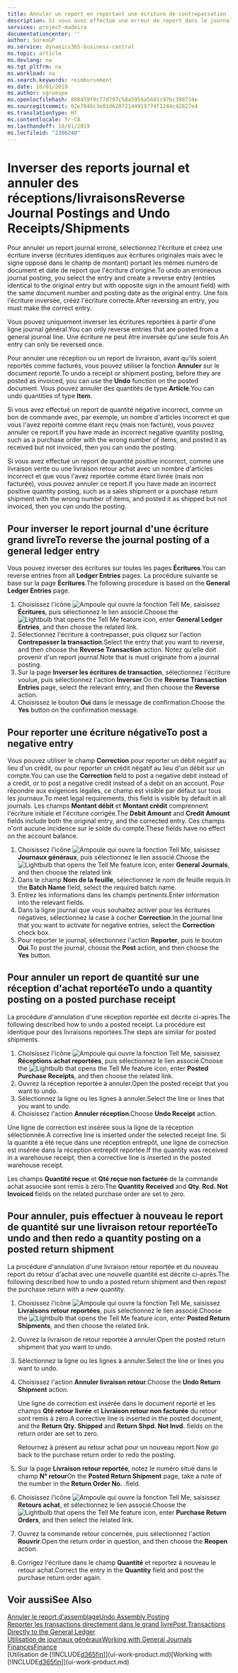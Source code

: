 ```yaml
---
title: Annuler un report en reportant une écriture de contrepassation | Microsoft Docs
description: Si vous avez effectué une erreur de report dans le journal général, vous pouvez utiliser la fonction Inverser la transaction pour annuler le report avec une piste d'audit correcte.
services: project-madeira
documentationcenter: ''
author: SorenGP
ms.service: dynamics365-business-central
ms.topic: article
ms.devlang: na
ms.tgt_pltfrm: na
ms.workload: na
ms.search.keywords: reimbursement
ms.date: 10/01/2019
ms.author: sgroespe
ms.openlocfilehash: 808459f9c77d797c58a5956a5641c97bc398734e
ms.sourcegitcommit: 02e704bc3e01d62072144919774f1244c42827e4
ms.translationtype: HT
ms.contentlocale: fr-CA
ms.lasthandoff: 10/01/2019
ms.locfileid: "2306240"
---
```

# <a name="reverse-journal-postings-and-undo-receiptsshipments"></a><span data-ttu-id="42502-103">Inverser des reports journal et annuler des réceptions/livraisons</span><span class="sxs-lookup"><span data-stu-id="42502-103">Reverse Journal Postings and Undo Receipts/Shipments</span></span>
<span data-ttu-id="42502-104">Pour annuler un report journal erroné, sélectionnez l'écriture et créez une écriture inverse (écritures identiques aux écritures originales mais avec le signe opposé dans le champ de montant) portant les mêmes numéro de document et date de report que l'écriture d'origine.</span><span class="sxs-lookup"><span data-stu-id="42502-104">To undo an erroneous journal posting, you select the entry and create a reverse entry (entries identical to the original entry but with opposite sign in the amount field) with the same document number and posting date as the original entry.</span></span> <span data-ttu-id="42502-105">Une fois l'écriture inversée, créez l'écriture correcte.</span><span class="sxs-lookup"><span data-stu-id="42502-105">After reversing an entry, you must make the correct entry.</span></span>

<span data-ttu-id="42502-106">Vous pouvez uniquement inverser les écritures reportées à partir d'une ligne journal général.</span><span class="sxs-lookup"><span data-stu-id="42502-106">You can only reverse entries that are posted from a general journal line.</span></span> <span data-ttu-id="42502-107">Une écriture ne peut être inversée qu'une seule fois.</span><span class="sxs-lookup"><span data-stu-id="42502-107">An entry can only be reversed once.</span></span>

<span data-ttu-id="42502-108">Pour annuler une réception ou un report de livraison, avant qu'ils soient reportés comme facturés, vous pouvez utiliser la fonction **Annuler** sur le document reporté.</span><span class="sxs-lookup"><span data-stu-id="42502-108">To undo a receipt or shipment posting, before they are posted as invoiced, you can use the **Undo** function on the posted document.</span></span> <span data-ttu-id="42502-109">Vous pouvez annuler des quantités de type **Article**.</span><span class="sxs-lookup"><span data-stu-id="42502-109">You can undo quantities of type **Item**.</span></span>

<span data-ttu-id="42502-110">Si vous avez effectué un report de quantité négative incorrect, comme un bon de commande avec, par exemple, un nombre d'articles incorrect et que vous l'avez reporté comme étant reçu (mais non facturé), vous pouvez annuler ce report.</span><span class="sxs-lookup"><span data-stu-id="42502-110">If you have made an incorrect negative quantity posting, such as a purchase order with the wrong number of items, and posted it as received but not invoiced, then you can undo the posting.</span></span>

<span data-ttu-id="42502-111">Si vous avez effectué un report de quantité positive incorrect, comme une livraison vente ou une livraison retour achat avec un nombre d'articles incorrect et que vous l'avez reportée comme étant livrée (mais non facturée), vous pouvez annuler ce report.</span><span class="sxs-lookup"><span data-stu-id="42502-111">If you have made an incorrect positive quantity posting, such as a sales shipment or a purchase return shipment with the wrong number of items, and posted it as shipped but not invoiced, then you can undo the posting.</span></span>   

## <a name="to-reverse-the-journal-posting-of-a-general-ledger-entry"></a><span data-ttu-id="42502-112">Pour inverser le report journal d'une écriture grand livre</span><span class="sxs-lookup"><span data-stu-id="42502-112">To reverse the journal posting of a general ledger entry</span></span>
<span data-ttu-id="42502-113">Vous pouvez inverser des écritures sur toutes les pages **Écritures**.</span><span class="sxs-lookup"><span data-stu-id="42502-113">You can reverse entries from all **Ledger Entries** pages.</span></span> <span data-ttu-id="42502-114">La procédure suivante se base sur la page **Écritures**.</span><span class="sxs-lookup"><span data-stu-id="42502-114">The following procedure is based on the **General Ledger Entries** page.</span></span>
1. <span data-ttu-id="42502-115">Choisissez l'icône ![Ampoule qui ouvre la fonction Tell Me](media/ui-search/search_small.png "Dites-moi ce que vous voulez faire"), saisissez **Écritures**, puis sélectionnez le lien associé.</span><span class="sxs-lookup"><span data-stu-id="42502-115">Choose the ![Lightbulb that opens the Tell Me feature](media/ui-search/search_small.png "Tell me what you want to do") icon, enter **General Ledger Entries**, and then choose the related link.</span></span>
2. <span data-ttu-id="42502-116">Sélectionnez l'écriture à contrepasser, puis cliquez sur l'action **Contrepasser la transaction**.</span><span class="sxs-lookup"><span data-stu-id="42502-116">Select the entry that you want to reverse, and then choose the **Reverse Transaction** action.</span></span> <span data-ttu-id="42502-117">Notez qu'elle doit provenir d'un report journal.</span><span class="sxs-lookup"><span data-stu-id="42502-117">Note that is must originate from a journal posting.</span></span>
3. <span data-ttu-id="42502-118">Sur la page **Inverser les écritures de transaction**, sélectionnez l'écriture voulue, puis sélectionnez l'action **Inverser**.</span><span class="sxs-lookup"><span data-stu-id="42502-118">On the **Reverse Transaction Entries** page, select the relevant entry, and then choose the **Reverse** action.</span></span>
4. <span data-ttu-id="42502-119">Choisissez le bouton **Oui** dans le message de confirmation.</span><span class="sxs-lookup"><span data-stu-id="42502-119">Choose the **Yes** button on the confirmation message.</span></span>

## <a name="to-post-a-negative-entry"></a><span data-ttu-id="42502-120">Pour reporter une écriture négative</span><span class="sxs-lookup"><span data-stu-id="42502-120">To post a negative entry</span></span>  
<span data-ttu-id="42502-121">Vous pouvez utiliser le champ **Correction** pour reporter un débit négatif au lieu d'un crédit, ou pour reporter un crédit négatif au lieu d'un débit sur un compte.</span><span class="sxs-lookup"><span data-stu-id="42502-121">You can use the **Correction** field to post a negative debit instead of a credit, or to post a negative credit instead of a debit on an account.</span></span> <span data-ttu-id="42502-122">Pour répondre aux exigences légales, ce champ est visible par défaut sur tous les journaux.</span><span class="sxs-lookup"><span data-stu-id="42502-122">To meet legal requirements, this field is visible by default in all journals.</span></span> <span data-ttu-id="42502-123">Les champs **Montant débit** et **Montant crédit** comprennent l'écriture initiale et l'écriture corrigée.</span><span class="sxs-lookup"><span data-stu-id="42502-123">The **Debit Amount** and **Credit Amount** fields include both the original entry, and the corrected entry.</span></span> <span data-ttu-id="42502-124">Ces champs n'ont aucune incidence sur le solde du compte.</span><span class="sxs-lookup"><span data-stu-id="42502-124">These fields have no effect on the account balance.</span></span>  

1.  <span data-ttu-id="42502-125">Choisissez l'icône ![Ampoule qui ouvre la fonction Tell Me](media/ui-search/search_small.png "Dites-moi ce que vous voulez faire"), saisissez **Journaux généraux**, puis sélectionnez le lien associé.</span><span class="sxs-lookup"><span data-stu-id="42502-125">Choose the ![Lightbulb that opens the Tell Me feature](media/ui-search/search_small.png "Tell me what you want to do") icon, enter **General Journals**, and then choose the related link</span></span>  
2.  <span data-ttu-id="42502-126">Dans le champ **Nom de la feuille**, sélectionnez le nom de feuille requis.</span><span class="sxs-lookup"><span data-stu-id="42502-126">In the **Batch Name** field, select the required batch name.</span></span>  
3.  <span data-ttu-id="42502-127">Entrez les informations dans les champs pertinents.</span><span class="sxs-lookup"><span data-stu-id="42502-127">Enter information into the relevant fields.</span></span>  
4.  <span data-ttu-id="42502-128">Dans la ligne journal que vous souhaitez activer pour les écritures négatives, sélectionnez la case à cocher **Correction**.</span><span class="sxs-lookup"><span data-stu-id="42502-128">In the journal line that you want to activate for negative entries, select the **Correction** check box.</span></span>  
5.  <span data-ttu-id="42502-129">Pour reporter le journal, sélectionnez l'action **Reporter**, puis le bouton **Oui**.</span><span class="sxs-lookup"><span data-stu-id="42502-129">To post the journal, choose the **Post** action, and then choose the **Yes** button.</span></span>

## <a name="to-undo-a-quantity-posting-on-a-posted-purchase-receipt"></a><span data-ttu-id="42502-130">Pour annuler un report de quantité sur une réception d'achat reportée</span><span class="sxs-lookup"><span data-stu-id="42502-130">To undo a quantity posting on a posted purchase receipt</span></span>  
<span data-ttu-id="42502-131">La procédure d'annulation d'une réception reportée est décrite ci-après.</span><span class="sxs-lookup"><span data-stu-id="42502-131">The following described how to undo a posted receipt.</span></span> <span data-ttu-id="42502-132">La procédure est identique pour des livraisons reportées.</span><span class="sxs-lookup"><span data-stu-id="42502-132">The steps are similar for posted shipments.</span></span>

1.  <span data-ttu-id="42502-133">Choisissez l'icône ![Ampoule qui ouvre la fonction Tell Me](media/ui-search/search_small.png "Dites-moi ce que vous voulez faire"), saisissez **Réceptions achat reportées**, puis sélectionnez le lien associé.</span><span class="sxs-lookup"><span data-stu-id="42502-133">Choose the ![Lightbulb that opens the Tell Me feature](media/ui-search/search_small.png "Tell me what you want to do") icon, enter **Posted Purchase Receipts**, and then choose the related link.</span></span>  
2.  <span data-ttu-id="42502-134">Ouvrez la réception reportée à annuler.</span><span class="sxs-lookup"><span data-stu-id="42502-134">Open the posted receipt that you want to undo.</span></span>  
3.  <span data-ttu-id="42502-135">Sélectionnez la ligne ou les lignes à annuler.</span><span class="sxs-lookup"><span data-stu-id="42502-135">Select the line or lines that you want to undo.</span></span>  
4.  <span data-ttu-id="42502-136">Choisissez l'action **Annuler réception**.</span><span class="sxs-lookup"><span data-stu-id="42502-136">Choose **Undo Receipt** action.</span></span>

<span data-ttu-id="42502-137">Une ligne de correction est insérée sous la ligne de la réception sélectionnée.</span><span class="sxs-lookup"><span data-stu-id="42502-137">A corrective line is inserted under the selected receipt line.</span></span> <span data-ttu-id="42502-138">Si la quantité a été reçue dans une réception entrepôt, une ligne de correction est insérée dans la réception entrepôt reportée.</span><span class="sxs-lookup"><span data-stu-id="42502-138">If the quantity was received in a warehouse receipt, then a corrective line is inserted in the posted warehouse receipt.</span></span>  

<span data-ttu-id="42502-139">Les champs **Quantité reçue** et **Qté reçue non facturée** de la commande achat associée sont remis à zéro.</span><span class="sxs-lookup"><span data-stu-id="42502-139">The **Quantity Received** and **Qty. Rcd. Not Invoiced** fields on the related purchase order are set to zero.</span></span>

## <a name="to-undo-and-then-redo-a-quantity-posting-on-a-posted-return-shipment"></a><span data-ttu-id="42502-140">Pour annuler, puis effectuer à nouveau le report de quantité sur une livraison retour reportée</span><span class="sxs-lookup"><span data-stu-id="42502-140">To undo and then redo a quantity posting on a posted return shipment</span></span>
<span data-ttu-id="42502-141">La procédure d'annulation d'une livraison retour reportée et du nouveau report du retour d'achat avec une nouvelle quantité est décrite ci-après.</span><span class="sxs-lookup"><span data-stu-id="42502-141">The following described how to undo a posted return shipment and then repost the purchase return with a new quantity.</span></span>

1.  <span data-ttu-id="42502-142">Choisissez l'icône ![Ampoule qui ouvre la fonction Tell Me](media/ui-search/search_small.png "Dites-moi ce que vous voulez faire"), saisissez **Livraisons retour reportées**, puis sélectionnez le lien associé.</span><span class="sxs-lookup"><span data-stu-id="42502-142">Choose the ![Lightbulb that opens the Tell Me feature](media/ui-search/search_small.png "Tell me what you want to do") icon, enter **Posted Return Shipments**, and then choose the related link.</span></span>  
2.  <span data-ttu-id="42502-143">Ouvrez la livraison de retour reportée à annuler.</span><span class="sxs-lookup"><span data-stu-id="42502-143">Open the posted return shipment that you want to undo.</span></span>
3. <span data-ttu-id="42502-144">Sélectionnez la ligne ou les lignes à annuler.</span><span class="sxs-lookup"><span data-stu-id="42502-144">Select the line or lines you want to undo.</span></span>  

4.  <span data-ttu-id="42502-145">Choisissez l'action **Annuler livraison retour**.</span><span class="sxs-lookup"><span data-stu-id="42502-145">Choose the **Undo Return Shipment** action.</span></span>  

    <span data-ttu-id="42502-146">Une ligne de correction est insérée dans le document reporté et les champs **Qté retour livrée** et **Livraison retour non facturée** du retour sont remis à zéro.</span><span class="sxs-lookup"><span data-stu-id="42502-146">A corrective line is inserted in the posted document, and the **Return Qty. Shipped** and **Return Shpd. Not Invd.** fields on the return order are set to zero.</span></span>  

    <span data-ttu-id="42502-147">Retournez à présent au retour achat pour un nouveau report.</span><span class="sxs-lookup"><span data-stu-id="42502-147">Now go back to the purchase return order to redo the posting.</span></span>  

5.  <span data-ttu-id="42502-148">Sur la page **Livraison retour reportée**, notez le numéro situé dans le champ **N° retour**</span><span class="sxs-lookup"><span data-stu-id="42502-148">On the **Posted Return Shipment** page, take a note of the number in the **Return Order No.**</span></span> <span data-ttu-id="42502-149">.</span><span class="sxs-lookup"><span data-stu-id="42502-149">field.</span></span>  
6.  <span data-ttu-id="42502-150">Choisissez l'icône ![Ampoule qui ouvre la fonction Tell Me](media/ui-search/search_small.png "Dites-moi ce que vous voulez faire"), saisissez **Retours achat**, et sélectionnez le lien associé.</span><span class="sxs-lookup"><span data-stu-id="42502-150">Choose the ![Lightbulb that opens the Tell Me feature](media/ui-search/search_small.png "Tell me what you want to do") icon, enter **Purchase Return Orders**, and then select the related link.</span></span>  
7.  <span data-ttu-id="42502-151">Ouvrez la commande retour concernée, puis sélectionnez l'action **Rouvrir**.</span><span class="sxs-lookup"><span data-stu-id="42502-151">Open the return order in question, and then choose the **Reopen** action.</span></span>  
8.  <span data-ttu-id="42502-152">Corrigez l'écriture dans le champ **Quantité** et reportez à nouveau le retour achat.</span><span class="sxs-lookup"><span data-stu-id="42502-152">Correct the entry in the **Quantity** field and post the purchase return order again.</span></span>  

## <a name="see-also"></a><span data-ttu-id="42502-153">Voir aussi</span><span class="sxs-lookup"><span data-stu-id="42502-153">See Also</span></span>
[<span data-ttu-id="42502-154">Annuler le report d'assemblage</span><span class="sxs-lookup"><span data-stu-id="42502-154">Undo Assembly Posting</span></span>](assembly-how-to-undo-assembly-posting.md)  
[<span data-ttu-id="42502-155">Reporter les transactions directement dans le grand livre</span><span class="sxs-lookup"><span data-stu-id="42502-155">Post Transactions Directly to the General Ledger</span></span>](finance-how-post-transactions-directly.md)  
[<span data-ttu-id="42502-156">Utilisation de journaux généraux</span><span class="sxs-lookup"><span data-stu-id="42502-156">Working with General Journals</span></span>](ui-work-general-journals.md)  
[<span data-ttu-id="42502-157">Finances</span><span class="sxs-lookup"><span data-stu-id="42502-157">Finance</span></span>](finance.md)  
<span data-ttu-id="42502-158">[Utilisation de [!INCLUDE[d365fin](includes/d365fin_md.md)]](ui-work-product.md)</span><span class="sxs-lookup"><span data-stu-id="42502-158">[Working with [!INCLUDE[d365fin](includes/d365fin_md.md)]](ui-work-product.md)</span></span>  
